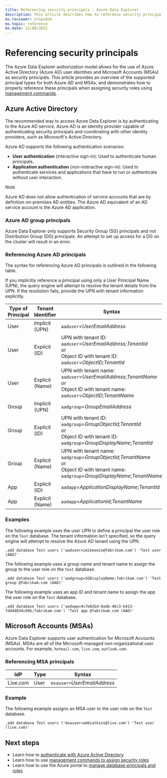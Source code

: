 ```yaml
---
title: Referencing security principals - Azure Data Explorer
description: This article describes how to reference security principals and identity providers in Azure Data Explorer.
ms.reviewer: orspodek
ms.topic: reference
ms.date: 12/08/2022
---
```

# Referencing security principals

The Azure Data Explorer authorization model allows for the use of Azure Active Directory (Azure AD) user identities and Microsoft Accounts (MSAs) as security principals. This article provides an overview of the supported principal types for both Azure AD and MSAs, and demonstrates how to properly reference these principals when assigning security roles using [management commands](../security-roles.md).

## Azure Active Directory

The recommended way to access Azure Data Explorer is by authenticating to the Azure AD service. Azure AD is an identity provider capable of authenticating security principals and coordinating with other identity providers, such as Microsoft's Active Directory.

Azure AD supports the following authentication scenarios:

* **User authentication** (interactive sign-in): Used to authenticate human principals.
* **Application authentication** (non-interactive sign-in): Used to authenticate services and applications that have to run or authenticate without user interaction.

> [!NOTE]
> Azure AD does not allow authentication of service accounts that are by definition on-premises AD entities. The Azure AD equivalent of an AD service account is the Azure AD application.

### Azure AD group principals

Azure Data Explorer only supports Security Group (SG) principals and not Distribution Group (DG) principals. An attempt to set up access for a DG on the cluster will result in an error.

### Referencing Azure AD principals

The syntax for referencing Azure AD principals is outlined in the following table.

If you implicitly reference a principal using only a User Principal Name (UPN), the query engine will attempt to resolve the tenant details from the UPN. If the resolution fails, provide the UPN with tenant information explicitly.

| Type of Principal | Tenant Identifier | Syntax |
|--|--|--|
| User | Implicit (UPN) | `aaduser`=*UserEmailAddress* |
| User | Explicit (ID) | UPN with tenant ID: `aaduser`=*UserEmailAddress*;*TenantId*<br />or<br />Object ID with tenant ID: `aaduser`=*ObjectID*;*TenantId* | 
| User | Explicit (Name) | UPN with tenant name: `aaduser`=*UserEmailAddress*;*TenantName*<br />or<br />Object ID with tenant name: `aaduser`=*ObjectID*;*TenantName* |
| Group | Implicit (UPN) | `aadgroup`=*GroupEmailAddress* |
| Group | Explicit (ID) | UPN with tenant ID: `aadgroup`=*GroupObjectId*;*TenantId*<br />or<br />Object ID with tenant ID: `aadgroup`=*GroupDisplayName*;*TenantId* |
| Group | Explicit (Name) | UPN with tenant name: `aadgroup`=*GroupObjectId*;*TenantName*<br />or<br />Object ID with tenant name: `aadgroup`=*GroupDisplayName*;*TenantName* |
| App | Explicit (ID) | `aadapp`=*ApplicationDisplayName*;*TenantId* |
| App | Explicit (Name) | `aadapp`=*ApplicationId*;*TenantName* |

### Examples

The following example uses the user UPN to define a principal the user role on the `Test` database. The tenant information isn't specified, so the query engine will attempt to resolve the Azure AD tenant using the UPN.

```kusto
.add database Test users ('aaduser=imikeoein@fabrikam.com') 'Test user (AAD)'
```

The following example uses a group name and tenant name to assign the group to the user role on the `Test` database.

```kusto
.add database Test users ('aadgroup=SGDisplayName;fabrikam.com') 'Test group @fabrikam.com (AAD)'
```

The following example uses an app ID and tenant name to assign the app the user role on the `Test` database.

```kusto
.add database Test users ('aadapp=4c7e82bd-6adb-46c3-b413-fdd44834c69b;fabrikam.com') 'Test app @fabrikam.com (AAD)'
```

## Microsoft Accounts (MSAs)

Azure Data Explorer supports user authentication for Microsoft Accounts (MSAs). MSAs are all of the Microsoft-managed non-organizational user accounts. For example, `hotmail.com`, `live.com`, `outlook.com`.

### Referencing MSA principals

| IdP | Type | Syntax |
|--|--|--|
| Live.com | User | `msauser=`*UserEmailAddress* |

### Example

The following example assigns an MSA user to the user role on the `Test` database.

```kusto
.add database Test users ('msauser=abbiatkins@live.com') 'Test user (live.com)'
```

## Next steps

* Learn how to [authenticate with Azure Active Directory](how-to-authenticate-with-aad.md)
* Learn how to use [management commands to assign security roles](../security-roles.md)
* Learn how to use the Azure portal to [manage database principals and roles](../../../manage-database-permissions.md)

